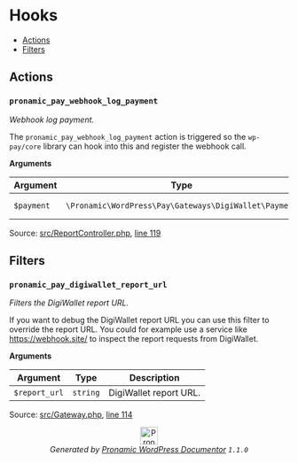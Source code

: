 # Hooks

- [Actions](#actions)
- [Filters](#filters)

## Actions

### `pronamic_pay_webhook_log_payment`

*Webhook log payment.*

The `pronamic_pay_webhook_log_payment` action is triggered so the
`wp-pay/core` library can hook into this and register the webhook
call.

**Arguments**

Argument | Type | Description
-------- | ---- | -----------
`$payment` | `\Pronamic\WordPress\Pay\Gateways\DigiWallet\Payment` | Payment to log.

Source: [src/ReportController.php](../src/ReportController.php), [line 119](../src/ReportController.php#L119-L128)

## Filters

### `pronamic_pay_digiwallet_report_url`

*Filters the DigiWallet report URL.*

If you want to debug the DigiWallet report URL you can use this filter
to override the report URL. You could for example use a service like
https://webhook.site/ to inspect the report requests from DigiWallet.

**Arguments**

Argument | Type | Description
-------- | ---- | -----------
`$report_url` | `string` | DigiWallet report URL.

Source: [src/Gateway.php](../src/Gateway.php), [line 114](../src/Gateway.php#L114-L123)


<p align="center"><a href="https://github.com/pronamic/wp-documentor"><img src="https://cdn.jsdelivr.net/gh/pronamic/wp-documentor@main/logos/pronamic-wp-documentor.svgo-min.svg" alt="Pronamic WordPress Documentor" width="32" height="32"></a><br><em>Generated by <a href="https://github.com/pronamic/wp-documentor">Pronamic WordPress Documentor</a> <code>1.1.0</code></em><p>

